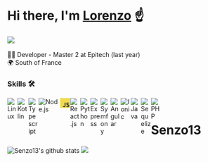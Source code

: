 # Hi there, I'm [Lorenzo](https://github.com/Senzo13) ☝️

<a href="https://www.linkedin.com/in/lorenzo-giralt/?locale=en_US" target="_blank"><img src="https://img.shields.io/badge/linkedin-%230077B5.svg?&style=for-the-badge&logo=linkedin&logoColor=white"/></a>

👨‍💻 Developer - Master 2 at Epitech (last year)
<br/>
🌍 South of France

### Skills 🛠️

<div align="left">
  <img align="left" alt="Linux" width="23px" src="https://www.vectorlogo.zone/logos/linux/linux-icon.svg" />
  <img align="left" alt="Kotlin" width="25px" src="https://www.vectorlogo.zone/logos/kotlinlang/kotlinlang-icon.svg" />
  <img align="left" alt="Typescript" width="23px" src="https://www.vectorlogo.zone/logos/typescriptlang/typescriptlang-icon.svg" />
  <img align="left" alt="Node.js" width="49px" src="https://www.vectorlogo.zone/logos/nodejs/nodejs-ar21.svg" />
  <img align="left" alt="JavaScript" width="23px" src="https://raw.githubusercontent.com/devicons/devicon/master/icons/javascript/javascript-original.svg" />
  <img align="left" alt="React.js" width="23px" src="https://www.vectorlogo.zone/logos/reactjs/reactjs-icon.svg" />
  <img align="left" alt="Python" width="23px" src="https://www.vectorlogo.zone/logos/python/python-icon.svg" />
  </div>
<div align="left">
  <img align="left" alt="Express" width="23px" src="https://www.vectorlogo.zone/logos/expressjs/expressjs-icon.svg" />
  <img align="left" alt="Symfony" width="23px" src="https://www.vectorlogo.zone/logos/symfony/symfony-icon.svg" />
  <img align="left" alt="Angular" width="23px" src="https://www.vectorlogo.zone/logos/angular/angular-icon.svg" />
  <img align="left" alt="Ionic" width="23px" src="https://www.vectorlogo.zone/logos/ionicframework/ionicframework-icon.svg" />
  <img align="left" alt="Java" width="23px" src="https://www.vectorlogo.zone/logos/java/java-icon.svg" />
  <img align="left" alt="Sequelize" width="23px" src="https://www.vectorlogo.zone/logos/sequelizejs/sequelizejs-icon.svg" />
  <img align="left" alt="PHP" width="23px" src="https://www.vectorlogo.zone/logos/php/php-icon.svg" />
</div>
<br/>

# Senzo13

<div align="left">
 <img width="43%" src="https://github-readme-stats.vercel.app/api/top-langs/?username=Senzo13&show_icons=true&layout=compact&theme=algolia" alt="Senzo13's github stats" />
 <img width="43%" src="https://github-readme-streak-stats.herokuapp.com/?user=Senzo13" />
</div>
